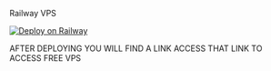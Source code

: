 Railway VPS

[![Deploy on Railway](https://railway.app/button.svg)](https://railway.app/new/template?template=https://github.com/Mahesh953-hub/railwayv)

AFTER DEPLOYING YOU WILL FIND A LINK ACCESS THAT LINK TO ACCESS FREE VPS




  
